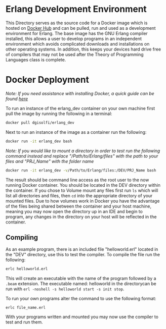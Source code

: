 # Erlang Development Environment

This Directory serves as the source code for a Docker image which is hosted on [Docker Hub](https://hub.docker.com/r/dgisolfi/erlang_dev/) and can be pulled, run and used as a development environment for Erlang. The base image has the GNU Erlang compiler installed, this allows a user to develop programs in an independent environment which avoids complicated downloads and installations on other operating systems. In addition, this keeps your devices hard drive free of compilers that may not be used after the Theory of Programming Languages class is complete.

# Docker Deployment

*Note: If you need assistance with installing Docker, a quick guide can be found [here](https://github.com/dgisolfi/LanguageDevEnvironments)*

To run an instance of the erlang_dev container on your own machine first pull the image by running the following in a terminal:

```bash
docker pull dgisolfi/erlang_dev
```

Next to run an instance of the image as a container run the following:

```bash
docker run -it erlang_dev bash
```

*Note: If you would like to mount a directory in order to test run the following command instead and replace "/Path/to/Erlang/files" with the path to your files and "PRJ_Name" with the folder name*

```bash
docker run -it erlang_dev -v/Path/to/Erlang/files:/DEV/PRJ_Name bash
```

The result should be command line access as the root user to the now running Docker container. You should be located in the DEV directory within the container. If you chose to Volume mount any files first run `ls` which will list all directories and files, then `cd` into the appropriate directory of your mounted files. Due to how volumes work in Docker you have the advantage of the files being shared between the container and your host machine, meaning you may now open the directory up in an IDE and begin to program, any changes in the directory on your host will be reflected in the container.

## Compiling

As an example program, there is an included file "helloworld.erl" located in the "DEV" directory, use this to test the compiler. To compile the file run the following:

```bash
erlc helloworld.erl
```

This will create an executable with the name of the program followed by a `.beam` extension. The executable named: helloworld in the directorycan be run with        `erl -noshell -s helloworld start -s init stop`.

To run your own programs alter the command to use the following format:

`erlc file_name.erl`

With your programs written and mounted you may now use the compiler to test and run them.